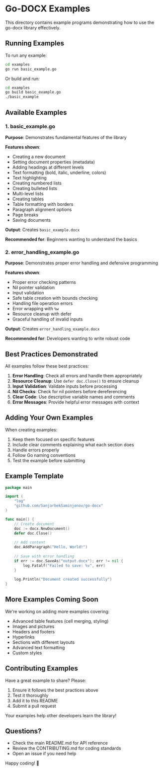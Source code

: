 # Go-DOCX Examples

This directory contains example programs demonstrating how to use the go-docx library effectively.

## Running Examples

To run any example:

```bash
cd examples
go run basic_example.go
```

Or build and run:

```bash
cd examples
go build basic_example.go
./basic_example
```

## Available Examples

### 1. basic_example.go

**Purpose**: Demonstrates fundamental features of the library

**Features shown**:
- Creating a new document
- Setting document properties (metadata)
- Adding headings at different levels
- Text formatting (bold, italic, underline, colors)
- Text highlighting
- Creating numbered lists
- Creating bulleted lists
- Multi-level lists
- Creating tables
- Table formatting with borders
- Paragraph alignment options
- Page breaks
- Saving documents

**Output**: Creates `basic_example.docx`

**Recommended for**: Beginners wanting to understand the basics

### 2. error_handling_example.go

**Purpose**: Demonstrates proper error handling and defensive programming

**Features shown**:
- Proper error checking patterns
- Nil pointer validation
- Input validation
- Safe table creation with bounds checking
- Handling file operation errors
- Error wrapping with `%w`
- Resource cleanup with defer
- Graceful handling of invalid inputs

**Output**: Creates `error_handling_example.docx`

**Recommended for**: Developers wanting to write robust code

## Best Practices Demonstrated

All examples follow these best practices:

1. **Error Handling**: Check all errors and handle them appropriately
2. **Resource Cleanup**: Use `defer doc.Close()` to ensure cleanup
3. **Input Validation**: Validate inputs before processing
4. **Nil Checks**: Check for nil pointers before dereferencing
5. **Clear Code**: Use descriptive variable names and comments
6. **Error Messages**: Provide helpful error messages with context

## Adding Your Own Examples

When creating examples:

1. Keep them focused on specific features
2. Include clear comments explaining what each section does
3. Handle errors properly
4. Follow Go naming conventions
5. Test the example before submitting

## Example Template

```go
package main

import (
    "log"
    "github.com/SanjarbekSaminjonov/go-docx"
)

func main() {
    // Create document
    doc := docx.NewDocument()
    defer doc.Close()
    
    // Add content
    doc.AddParagraph("Hello, World!")
    
    // Save with error handling
    if err := doc.SaveAs("output.docx"); err != nil {
        log.Fatalf("Failed to save: %v", err)
    }
    
    log.Println("Document created successfully")
}
```

## More Examples Coming Soon

We're working on adding more examples covering:
- Advanced table features (cell merging, styling)
- Images and pictures
- Headers and footers
- Hyperlinks
- Sections with different layouts
- Advanced text formatting
- Custom styles

## Contributing Examples

Have a great example to share? Please:

1. Ensure it follows the best practices above
2. Test it thoroughly
3. Add it to this README
4. Submit a pull request

Your examples help other developers learn the library!

## Questions?

- Check the main README.md for API reference
- Review the CONTRIBUTING.md for coding standards
- Open an issue if you need help

Happy coding! 🚀
